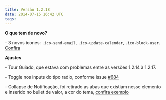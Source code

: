 ```yaml
---
title: Versão 1.2.18
date: 2014-07-15 16:42 UTC
tags:
---
```



**O que tem de novo?**

\- 3 novos ícones: <code>.ico-send-email</code>, <code>.ico-update-calendar</code>, <code>.ico-block-user</code>. [Confira](http://locaweb.github.io/locawebstyle-v1/manual/componentes/icones/)


**Ajustes**

\- Tour Guiado, que estava com problemas entre as versões 1.2.14 à 1.2.17.

\- Toggle nos inputs do tipo radio, conforme issue [#684](https://github.com/locaweb/locawebstyle/issues/684)

\- Collapse de Notificação, foi retirado as abas que existiam nesse elemento e inserido no bullet de valor, a cor do tema, [confira exemplo](http://locaweb.github.io/locawebstyle-v1/manual/elementos/#notificacao)